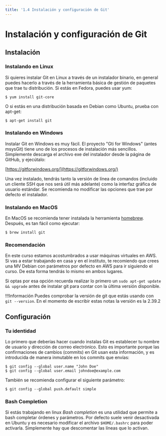 ```yaml
---
title: '1.4 Instalación y configuración de Git'
---
```


# Instalación y configuración de Git

## Instalación

### Instalando en Linux

Si quieres instalar Git en Linux a través de un instalador binario, en general puedes hacerlo a través de la herramienta básica de gestión de paquetes que trae tu distribución. Si estás en Fedora, puedes usar yum:

    $ yum install git-core

O si estás en una distribución basada en Debian como Ubuntu, prueba con apt-get:

    $ apt-get install git

### Instalando en Windows

Instalar Git en Windows es muy fácil. El proyecto "Gti for Windows" (antes msysGit) tiene uno de los procesos de instalación más sencillos. Simplemente descarga el archivo exe del instalador desde la página de GitHub, y ejecútalo:

[https://gitforwindows.org/](https://gitforwindows.org/)

Una vez instalado, tendrás tanto la versión de línea de comandos (incluido un cliente SSH que nos será útil más adelante) como la interfaz gráfica de usuario estándar. Se recomienda no modificar las opciones que trae por defecto el instalador.

### Instalando en MacOS

En MacOS se recomienda tener instalada la herramienta [homebrew](https://brew.sh/). Después, es tan fácil como ejecutar:

    $ brew install git

### Recomendación

En este curso estamos acostumbrados a usar máquinas virtuales en AWS. Si vas a estar trabajando en casa y en el instituto, te recomiendo que crees una MV Debian con parámetros por defecto en AWS para ir siguiendo el curso. De esta forma tendrás lo mismo en ambos lugares.

Si optas por esa opción recuerda realizar lo primero un `sudo apt-get update && upgrade` antes de instalar git para contar con la última versión disponible.

!!!Información
    Puedes comprobar la versión de git que estás usando con `git --version`. En el momento de escribir estas notas la versión es la 2.39.2

## Configuración

### Tu identidad

Lo primero que deberías hacer cuando instalas Git es establecer tu nombre de usuario y dirección de correo electrónico. Esto es importante porque las confirmaciones de cambios (commits) en Git usan esta información, y es introducida de manera inmutable en los commits que envías:

    $ git config --global user.name "John Doe"
    $ git config --global user.email johndoe@example.com

También se recomienda configurar el siguiente parámetro:

    $ git config --global push.default simple

### Bash Completion

Si estás trabajando en linux _Bash completion_ es una utilidad que permite a bash completar órdenes y parámetros. Por defecto suele venir desactivada en Ubuntu y es necesario modificar el archivo `$HOME/.bashrc` para poder activarla. Simplemente hay que descomentar las líneas que lo activan.